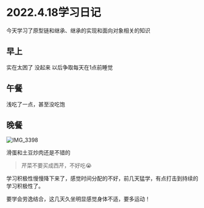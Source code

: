 # 2022.4.18学习日记

今天学习了原型链和继承、继承的实现和面向对象相关的知识

## 早上

实在太困了 没起来 以后争取每天在1点前睡觉

## 午餐

浅吃了一点，甚至没吃饱

## 晚餐

![IMG_3398](https://ypyun-cdn.u1n1.com/img/picgo/2022/04/18/20220418235643.JPG)



滑蛋和土豆炒肉还是不错的

> 芹菜不要买成西芹，不好吃😭

学习积极性慢慢降下来了，感觉时间分配的不好，前几天猛学，有点打击到持续的学习积极性了。

要学会劳逸结合，这几天久坐明显感觉身体不适，要多运动！